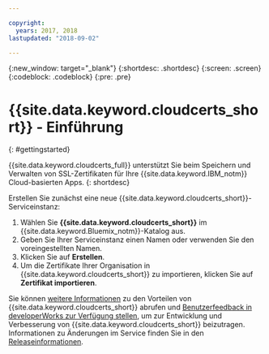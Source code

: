 ```yaml
---

copyright:
  years: 2017, 2018
lastupdated: "2018-09-02"

---
```

{:new_window: target="_blank"}
{:shortdesc: .shortdesc}
{:screen: .screen}
{:codeblock: .codeblock}
{:pre: .pre}

# {{site.data.keyword.cloudcerts_short}} - Einführung
{: #gettingstarted}

{{site.data.keyword.cloudcerts_full}} unterstützt Sie beim Speichern und Verwalten von SSL-Zertifikaten für Ihre {{site.data.keyword.IBM_notm}} Cloud-basierten Apps.
{: shortdesc}

Erstellen Sie zunächst eine neue {{site.data.keyword.cloudcerts_short}}-Serviceinstanz:

1. Wählen Sie **{{site.data.keyword.cloudcerts_short}}** im {{site.data.keyword.Bluemix_notm}}-Katalog aus.
2. Geben Sie Ihrer Serviceinstanz einen Namen oder verwenden Sie den voreingestellten Namen.
3. Klicken Sie auf **Erstellen**.
4. Um die Zertifikate Ihrer Organisation in {{site.data.keyword.cloudcerts_short}} zu importieren, klicken Sie auf **Zertifikat importieren**.  

Sie können [weitere Informationen](about.html) zu den Vorteilen von {{site.data.keyword.cloudcerts_short}} abrufen und [Benutzerfeedback in developerWorks zur Verfügung stellen](troubleshooting.html#getting-help-and-support), um zur Entwicklung und Verbesserung von {{site.data.keyword.cloudcerts_short}} beizutragen. Informationen zu Änderungen im Service finden Sie in den [Releaseinformationen](release-notes.html).
